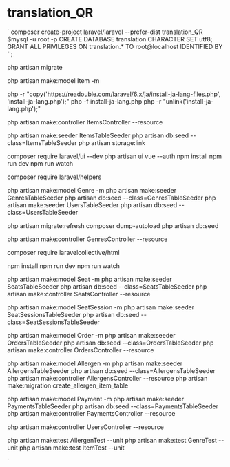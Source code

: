 # translation_QR

`
composer create-project laravel/laravel --prefer-dist translation_QR
$mysql -u root -p
CREATE DATABASE translation CHARACTER SET utf8;
GRANT ALL PRIVILEGES ON translation.* TO root@localhost IDENTIFIED BY '';

php artisan migrate


php artisan make:model Item -m

php -r "copy('https://readouble.com/laravel/6.x/ja/install-ja-lang-files.php', 'install-ja-lang.php');"
php -f install-ja-lang.php
php -r "unlink('install-ja-lang.php');"


php artisan make:controller ItemsController --resource

php artisan make:seeder ItemsTableSeeder
php artisan db:seed --class=ItemsTableSeeder
php artisan storage:link


composer require laravel/ui --dev
php artisan ui vue --auth
npm install
npm run dev
npm run watch


composer require laravel/helpers


php artisan make:model Genre -m
php artisan make:seeder GenresTableSeeder
php artisan db:seed --class=GenresTableSeeder
php artisan make:seeder UsersTableSeeder
php artisan db:seed --class=UsersTableSeeder


php artisan migrate:refresh
composer dump-autoload
php artisan db:seed

php artisan make:controller GenresController --resource

composer require laravelcollective/html

npm install
npm run dev
npm run watch





php artisan make:model Seat -m
php artisan make:seeder SeatsTableSeeder
php artisan db:seed --class=SeatsTableSeeder
php artisan make:controller SeatsController --resource

php artisan make:model SeatSession -m
php artisan make:seeder SeatSessionsTableSeeder
php artisan db:seed --class=SeatSessionsTableSeeder


php artisan make:model Order -m
php artisan make:seeder OrdersTableSeeder
php artisan db:seed --class=OrdersTableSeeder
php artisan make:controller OrdersController --resource


php artisan make:model Allergen -m
php artisan make:seeder AllergensTableSeeder
php artisan db:seed --class=AllergensTableSeeder
php artisan make:controller AllergensController --resource
php artisan make:migration create_allergen_item_table

php artisan make:model Payment -m
php artisan make:seeder PaymentsTableSeeder
php artisan db:seed --class=PaymentsTableSeeder
php artisan make:controller PaymentsController --resource

php artisan make:controller UsersController --resource

php artisan make:test AllergenTest --unit
php artisan make:test GenreTest --unit
php artisan make:test ItemTest --unit

`